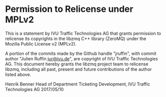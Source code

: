 # Permission to Relicense under MPLv2

This is a statement by IVU Traffic Technologies AG
that grants permission to relicense its copyrights in the libzmq C++
library (ZeroMQ) under the Mozilla Public License v2 (MPLv2).

A portion of the commits made by the Github handle "jruffin", with
commit author "Julien Ruffin <jur@ivu.de>", are copyright of IVU Traffic Technologies AG.
This document hereby grants the libzmq project team to relicense libzmq, 
including all past, present and future contributions of the author listed above.

Henrik Benner
Head of Department Ticketing Development, IVU Traffic Technologies AG
2017/05/10
